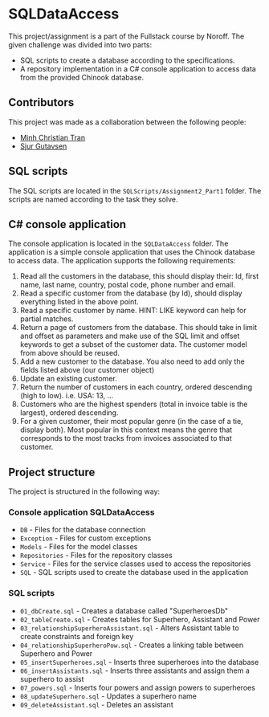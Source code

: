 # SQLDataAccess

This project/assignment is a part of the Fullstack course by Noroff. The given challenge was divided into two parts:

- SQL scripts to create a database according to the specifications.
- A repository implementation in a C# console application to access data from the provided Chinook database.

## Contributors

This project was made as a collaboration between the following people:

- [Minh Christian Tran](https://github.com/Mintra99)
- [Sjur Gutavsen](https://github.com/GustavsenSj)

## SQL scripts

The SQL scripts are located in the `SQLScripts/Assignment2_Part1` folder. The scripts are named according to the task they solve.

## C# console application

The console application is located in the `SQLDataAccess` folder. The application is a simple console application that uses the Chinook database to access data. The application supports the following requirements:

1. Read all the customers in the database, this should display their: Id, first name, last name, country, postal code, phone number and email.
2. Read a specific customer from the database (by Id), should display everything listed in the above point.
3. Read a specific customer by name. HINT: LIKE keyword can help for partial matches.
4. Return a page of customers from the database. This should take in limit and offset as parameters and make use of the SQL limit and offset keywords to get a subset of the customer data. The customer model from above should be reused.
5. Add a new customer to the database. You also need to add only the fields listed above (our customer object)
6. Update an existing customer.
7. Return the number of customers in each country, ordered descending (high to low). i.e. USA: 13, …
8. Customers who are the highest spenders (total in invoice table is the largest), ordered descending.
9. For a given customer, their most popular genre (in the case of a tie, display both). Most popular in this context means the genre that corresponds to the most tracks from invoices associated to that customer.

## Project structure

The project is structured in the following way:

### Console application SQLDataAccess

- `DB` - Files for the database connection
- `Exception` - Files for custom exceptions
- `Models` - Files for the model classes
- `Repositories` - Files for the repository classes
- `Service` - Files for the service classes used to access the repositories
- `SQL` - SQL scripts used to create the database used in the application

### SQL scripts
- `01_dbCreate.sql` - Creates a database called "SuperheroesDb"
- `02_tableCreate.sql` - Creates tables for Superhero, Assistant and Power
- `03_relationshipSuperheroAssistant.sql` - Alters Assistant table to create constraints and foreign key
- `04_relationshipSuperheroPow.sql` - Creates a linking table between Superhero and Power
- `05_insertSuperheroes.sql` - Inserts three superheroes into the database
- `06_insertAssistants.sql` - Inserts three assistants and assign them a superhero to assist
- `07_powers.sql` - Inserts four powers and assign powers to superheroes
- `08_updateSuperhero.sql` - Updates a superhero name  
- `09_deleteAssistant.sql` - Deletes an assistant
